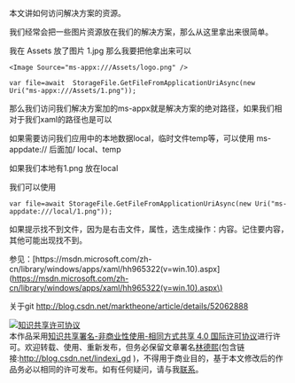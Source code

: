 本文讲如何访问解决方案的资源。

我们经常会把一些图片资源放在我们的解决方案，那么从这里拿出来很简单。

我在 Assets 放了图片 1.jpg 那么我要把他拿出来可以

```
<Image Source="ms-appx:///Assets/logo.png" />
```

```
var file=await  StorageFile.GetFileFromApplicationUriAsync(new Uri("ms-appx:///Assets/1.png")); 
```

那么我们访问我们解决方案加的ms-appx就是解决方案的绝对路径，如果我们相对于我们xaml的路径也是可以

如果需要访问我们应用中的本地数据local，临时文件temp等，可以使用 ms-appdate:// 后面加/ local、temp

如果我们本地有1.png 放在local

我们可以使用

```
var file=await StorageFile.GetFileFromApplicationUriAsync(new Uri("ms-appdate:///local/1.png"));
```

如果提示找不到文件，因为是右击文件，属性，选生成操作：内容。记住要内容，其他可能出现找不到。

参见：[https:\/\/msdn.microsoft.com\/zh-cn\/library\/windows\/apps\/xaml\/hh965322\(v=win.10\).aspx](https://msdn.microsoft.com/zh-cn/library/windows/apps/xaml/hh965322(v=win.10).aspx\)

关于git http://blog.csdn.net/marktheone/article/details/52062888

<a rel="license" href="http://creativecommons.org/licenses/by-nc-sa/4.0/"><img alt="知识共享许可协议" style="border-width:0" src="https://i.creativecommons.org/l/by-nc-sa/4.0/88x31.png" /></a><br />本作品采用<a rel="license" href="http://creativecommons.org/licenses/by-nc-sa/4.0/">知识共享署名-非商业性使用-相同方式共享 4.0 国际许可协议</a>进行许可。欢迎转载、使用、重新发布，但务必保留文章署名[林德熙](http://blog.csdn.net/lindexi_gd)(包含链接:http://blog.csdn.net/lindexi_gd )，不得用于商业目的，基于本文修改后的作品务必以相同的许可发布。如有任何疑问，请与我[联系](mailto:lindexi_gd@163.com)。

